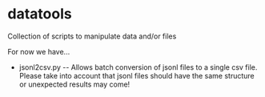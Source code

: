 # datatools
Collection of scripts to manipulate data and/or files

For now we have...

- jsonl2csv.py
-- Allows batch conversion of jsonl files to a single csv file. Please take into account that jsonl files should have the same structure or unexpected results may come!

